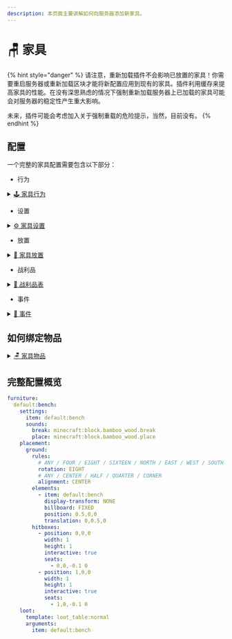 ```yaml
---
description: 本页面主要讲解如何向服务器添加新家具。
---
```


# 🪑 家具

{% hint style="danger" %}
请注意，重新加载插件不会影响已放置的家具！你需要重启服务器或重新加载区块才能将新配置应用到现有的家具。插件利用缓存来提高家具的性能。在没有深思熟虑的情况下强制重新加载服务器上已加载的家具可能会对服务器的稳定性产生重大影响。

未来，插件可能会考虑加入关于强制重载的危险提示，当然，目前没有。
{% endhint %}

## 配置 <a href="#sections-to-configure" id="sections-to-configure"></a>

一个完整的家具配置需要包含以下部分：

* 行为

<details>

<summary><a href="furniture-behaviors.md">🕹️ 家具行为</a></summary>



</details>

* 设置

<details>

<summary><a href="furniture-settings.md">⚙️ 家具设置</a></summary>

 

</details>

* 放置

<details>

<summary><a href="furniture-placement.md">📍 家具放置</a></summary>



</details>

* 战利品

<details>

<summary><a href="../../loot-table.md">💎 战利品表</a></summary>



</details>

* 事件

<details>

<summary><a href="../../events.md">🪇 事件</a></summary>



</details>

## 如何绑定物品 <a href="#how-to-bind-items" id="how-to-bind-items"></a>

<details>

<summary><a href="../../items/item-behaviors/furniture-item.md">🪑 家具物品</a></summary>



</details>

## 完整配置概览 <a href="#full-config-overview" id="full-config-overview"></a>

```yaml
furniture:
  default:bench:
    settings:
      item: default:bench
      sounds:
        break: minecraft:block.bamboo_wood.break
        place: minecraft:block.bamboo_wood.place
    placement:
      ground:
        rules:
          # ANY / FOUR / EIGHT / SIXTEEN / NORTH / EAST / WEST / SOUTH
          rotation: EIGHT
          # ANY / CENTER / HALF / QUARTER / CORNER
          alignment: CENTER
        elements:
          - item: default:bench
            display-transform: NONE
            billboard: FIXED
            position: 0.5,0,0
            translation: 0,0.5,0
        hitboxes:
          - position: 0,0,0
            width: 1
            height: 1
            interactive: true
            seats:
              - 0,0,-0.1 0
          - position: 1,0,0
            width: 1
            height: 1
            interactive: true
            seats:
              - 1,0,-0.1 0
    loot:
      template: loot_table:normal
      arguments:
        item: default:bench
```
